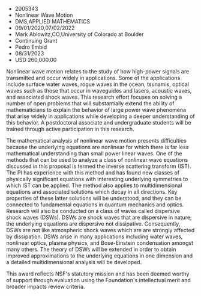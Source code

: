 
* 2005343
* Nonlinear Wave Motion
* DMS,APPLIED MATHEMATICS
* 09/01/2020,07/02/2022
* Mark Ablowitz,CO,University of Colorado at Boulder
* Continuing Grant
* Pedro Embid
* 08/31/2023
* USD 260,000.00

Nonlinear wave motion relates to the study of how high-power signals are
transmitted and occur widely in applications. Some of the applications include
surface water waves, rogue waves in the ocean, tsunamis, optical waves such as
those that occur in waveguides and lasers, acoustic waves, and associated shock
waves. This research effort focuses on solving a number of open problems that
will substantially extend the ability of mathematicians to explain the behavior
of large power wave phenomena that arise widely in applications while developing
a deeper understanding of this behavior. A postdoctoral associate and
undergraduate students will be trained through active participation in this
research.

The mathematical analysis of nonlinear wave motion presents difficulties because
the underlying equations are nonlinear for which there is far less mathematical
understanding than small power linear waves. One of the methods that can be used
to analyze a class of nonlinear wave equations discussed in this proposal is
termed the inverse scattering transform (IST). The PI has experience with this
method and has found new classes of physically significant equations with
interesting underlying symmetries to which IST can be applied. The method also
applies to multidimensional equations and associated solutions which decay in
all directions. Key properties of these latter solutions will be understood, and
they can be connected to fundamental equations in quantum mechanics and optics.
Research will also be conducted on a class of waves called dispersive shock
waves (DSWs). DSWs are shock waves that are dispersive in nature; the underlying
equations are dispersive not dissipative. Consequently, DSWs are not like
atmospheric shock waves which are are strongly affected by dissipation. DSWs
arise in many applications including water waves, nonlinear optics, plasma
physics, and Bose-Einstein condensation amongst many others. The theory of DSWs
will be extended in order to obtain improved approximations to the underlying
equations in one dimension and a detailed multidimensional analysis will be
developed.

This award reflects NSF's statutory mission and has been deemed worthy of
support through evaluation using the Foundation's intellectual merit and broader
impacts review criteria.
